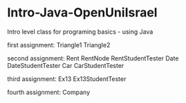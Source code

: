 # Intro-Java-OpenUniIsrael
Intro level class for programing basics - using Java

first assignment:
Triangle1
Triangle2

second assignment:
Rent
RentNode
RentStudentTester
Date
DateStudentTester
Car
CarStudentTester

third assignment:
Ex13
Ex13StudentTester

fourth assignment:
Company
